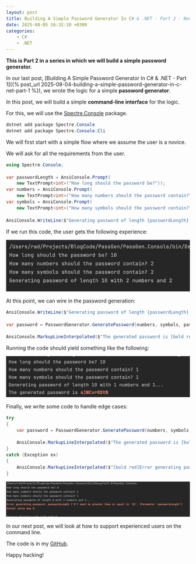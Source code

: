 ```yaml
---
layout: post
title: Building A Simple Password Generator In C# & .NET - Part 2 - Novice UI With Spectre.Console
date: 2025-08-05 16:32:10 +0300
categories:
    - C#
    - .NET
---
```


**This is Part 2 in a series in which we will build a simple password generator.**

In our last post, [Building A Simple Password Generator In C# & .NET - Part 1]({% post_url 2025-08-04-building-a-simple-password-generator-in-c-net-part-1 %}), we wrote the logic for a simple **password generator**.

In this post, we will build a simple **command-line interface** for the logic.

For this, we will use the [Spectre.Console](https://spectreconsole.net/) package.

```c#
dotnet add package Spectre.Console
dotnet add package Spectre.Console.Cli
```

We will first start with a simple flow where we assume the user is a novice.

We will ask for all the requirements from the user.

```c#
using Spectre.Console;

var passwordLength = AnsiConsole.Prompt(
    new TextPrompt<int>("How long should the password be?"));
var numbers = AnsiConsole.Prompt(
    new TextPrompt<int>("How many numbers should the password contain?"));
var symbols = AnsiConsole.Prompt(
    new TextPrompt<int>("How many symbols should the password contain?"));

AnsiConsole.WriteLine($"Generating password of length {passwordLength} with {numbers} numbers and {symbols}");
```

If we run this code, the user gets the following experience:

![GeneratePrompt1](../images/2025/08/GeneratePrompt1.png)

At this point, we can wire in the password generation:

```c#
AnsiConsole.WriteLine($"Generating password of length {passwordLength} with {numbers} numbers and {symbols}...");

var password = PasswordGenerator.GeneratePassword(numbers, symbols, passwordLength);

AnsiConsole.MarkupLineInterpolated($"The generated password is [bold red]{password}[/]");
```

Running the code should yield something like the following:

![GeneratePrompt2](../images/2025/08/GeneratePrompt2.png)

Finally, we write some code to handle edge cases:

```c#
try
{
    var password = PasswordGenerator.GeneratePassword(numbers, symbols, passwordLength);

    AnsiConsole.MarkupLineInterpolated($"The generated password is [bold red]{password}[/]");
}
catch (Exception ex)
{
    AnsiConsole.MarkupLineInterpolated($"[bold red]Error generating password: {ex.Message}[/]");
}
```

![PasswordError](../images/2025/08/PasswordError.png)

In our next post, we will look at how to support experienced users on the command line.

The code is in my [GitHub](https://github.com/conradakunga/BlogCode/tree/master/PassGen).

Happy hacking!
